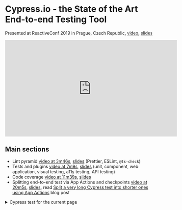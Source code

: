 # Cypress.io - the State of the Art End-to-end Testing Tool

Presented at ReactiveConf 2019 in Prague, Czech Republic, [video][video], [slides][slides]

<center>
  <iframe data-cy="talk" width="560" height="315" src="https://www.youtube.com/embed/JL3QKQO80fs"
  frameborder="0" allow="accelerometer; autoplay; encrypted-media; gyroscope; picture-in-picture"
  allowfullscreen></iframe>
</center>

## Main sections

- Lint pyramid [video at 3m46s](https://youtu.be/JL3QKQO80fs?t=226), [slides](https://slides.com/bahmutov/state-of-the-art/#/lint-pyramid) (Prettier, ESLint, `@ts-check`)
- Tests and plugins [video at 7m9s](https://youtu.be/JL3QKQO80fs?t=429), [slides](https://slides.com/bahmutov/state-of-the-art/#/only-tests) (unit, component, web application, visual testing, a11y testing, API testing)
- Code coverage [video at 11m39s](https://youtu.be/JL3QKQO80fs?t=699), [slides](https://slides.com/bahmutov/state-of-the-art/#/code-coverage)
- Splitting end-to-end test via App Actions and checkpoints [video at 20m5s](https://youtu.be/JL3QKQO80fs?t=1205), [slides](https://slides.com/bahmutov/state-of-the-art/#/test-length), read [Split a very long Cypress test into shorter ones using App Actions](https://www.cypress.io/blog/2019/10/29/split-a-very-long-cypress-test-into-shorter-ones-using-app-actions/) blog post

[video]: https://www.youtube.com/watch?v=JL3QKQO80fs
[slides]: https://slides.com/bahmutov/state-of-the-art/

<details>
<summary>Cypress test for the current page</summary>
<!-- fiddle Talk and contents list -->

```js
cy.visit('/reactiveconf.html')
// YouTube player is embedded
cy.contains('Cypress.io - the State of the Art End-to-end Testing Tool')
cy.get('[data-cy=talk]')
  .then($iframe => {
    // this ensures the frame loaded
    cy.wrap($iframe.contents()).should('have.length', 1)
    return cy.wrap($iframe.contents().find("body"))
  })
  .find('.html5-video-player').should('be.visible')
// main sections links
cy.contains('li', 'Lint pyramid').should('be.visible')
```

<!-- fiddle-end -->
</details>

